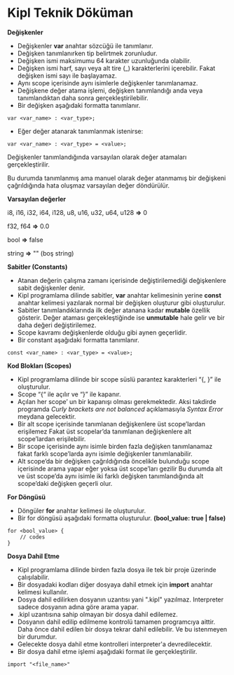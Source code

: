 # Kipl Teknik Döküman

**Değişkenler**

- Değişkenler **var** anahtar sözcüğü ile tanımlanır.
- Değişken tanımlanırken tip belirtmek zorunludur.
- Değişken ismi maksimumu 64 karakter uzunluğunda olabilir.
- Değişken ismi harf, sayı veya alt tire (\_) karakterlerini içerebilir. Fakat değişken ismi sayı ile başlayamaz.
- Aynı scope içerisinde aynı isimlerle değişkenler tanımlanamaz.
- Değişkene değer atama işlemi, değişken tanımlandığı anda veya tanımlandıktan daha sonra gerçekleştirilebilir.
- Bir değişken aşağıdaki formatta tanımlanır.

```kipl
var <var_name> : <var_type>;
```

- Eğer değer atanarak tanımlanmak istenirse:

```kipl
var <var_name> : <var_type> = <value>;
```

Değişkenler tanımlandığında varsayılan olarak değer atamaları gerçekleştirilir.

Bu durumda tanımlanmış ama manuel olarak değer atanmamış bir değişkeni çağrıldığında hata oluşmaz varsayılan değer döndürülür.

**Varsayılan değerler**

i8, i16, i32, i64, i128, u8, u16, u32, u64, u128 **\=>** 0

f32, f64 **\=>** 0.0

bool **\=>** false

string **\=>** "" (boş string)

**Sabitler (Constants)**

- Atanan değerin çalışma zamanı içerisinde değiştirilemediği değişkenlere sabit değişkenler denir.
- Kipl programlama dilinde sabitler, **var** anahtar kelimesinin yerine **const** anahtar kelimesi yazılarak normal bir değişken oluşturur gibi oluşturulur.
- Sabitler tanımlandıklarında ilk değer atanana kadar **mutable** özellik gösterir. Değer ataması gerçekleştiğinde ise **unmutable** hale gelir ve bir daha değeri değiştirilemez.
- Scope kavramı değişkenlerde olduğu gibi aynen geçerlidir.
- Bir constant aşağıdaki formatta tanımlanır.

```kipl
const <var_name> : <var_type> = <value>;
```

**Kod Blokları (Scopes)**

- Kipl programlama dilinde bir scope süslü parantez karakterleri “{, }” ile oluşturulur.
- Scope “{“ ile açılır ve “}” ile kapanır.
- Açılan her scope’ un bir kapanışı olması gerekmektedir. Aksi takdirde programda _Curly brackets are not balanced_ açıklamasıyla _Syntax Error_ meydana gelecektir.
- Bir alt scope içerisinde tanımlanan değişkenlere üst scope’lardan erişilemez Fakat üst scopelar’da tanımlanan değişkenlere alt scope’lardan erişilebilir.
- Bir scope içerisinde aynı isimle birden fazla değişken tanımlanamaz fakat farklı scope’larda aynı isimle değişkenler tanımlanabilir.
- Alt scope’da bir değişken çağrıldığında öncelikle bulunduğu scope içerisinde arama yapar eğer yoksa üst scope’ları gezilir Bu durumda alt ve üst scope’da aynı isimle iki farklı değişken tanımlandığında alt scope’daki değişken geçerli olur.

**For Döngüsü**

- Döngüler **for** anahtar kelimesi ile oluşturulur.
- Bir for döngüsü aşağıdaki formatta oluşturulur. **(bool_value: true | false)**

```kipl
for <bool_value> {
    // codes
}
```

**Dosya Dahil Etme**
- Kipl programlama dilinde birden fazla dosya ile tek bir proje üzerinde çalışılabilir.
- Bir dosyadaki kodları diğer dosyaya dahil etmek için **import** anahtar kelimesi kullanılır.
- Dosya dahil edilirken dosyanın uzantısı yani ".kipl" yazılmaz. Interpreter sadece dosyanın adına göre arama yapar.
- .kipl uzantısına sahip olmayan bir dosya dahil edilemez.
- Dosyanın dahil edilip edilmeme kontrolü tamamen programcıya aittir. Daha önce dahil edilen bir dosya tekrar dahil edilebilir. Ve bu istenmeyen bir durumdur.
- Gelecekte dosya dahil etme kontrolleri interpreter'a devredilecektir.
- Bir dosya dahil etme işlemi aşağıdaki format ile gerçekleştirilir.
```kipl
import "<file_name>"
```